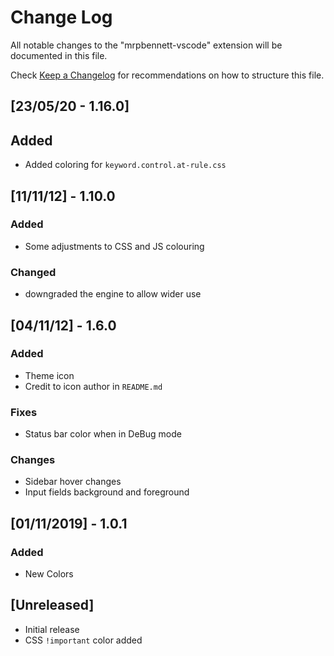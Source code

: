 # Change Log

All notable changes to the "mrpbennett-vscode" extension will be documented in this file.

Check [Keep a Changelog](http://keepachangelog.com/) for recommendations on how to structure this file.

## [23/05/20 - 1.16.0]

## Added

- Added coloring for `keyword.control.at-rule.css`

## [11/11/12] - 1.10.0

### Added

- Some adjustments to CSS and JS colouring

### Changed

- downgraded the engine to allow wider use

## [04/11/12] - 1.6.0

###  Added

- Theme icon
- Credit to icon author in `README.md`

### Fixes

- Status bar color when in DeBug mode

### Changes

- Sidebar hover changes
- Input fields background and foreground

## [01/11/2019]  - 1.0.1

### Added

- New Colors


## [Unreleased]

- Initial release
- CSS `!important` color added
